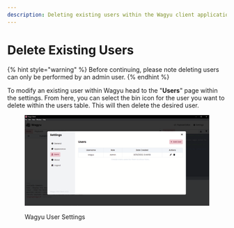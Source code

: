 ```yaml
---
description: Deleting existing users within the Wagyu client application.
---
```


# Delete Existing Users



{% hint style="warning" %}
Before continuing, please note deleting users can only be performed by an admin user.
{% endhint %}

To modify an existing user within Wagyu head to the "**Users**" page within the settings. From here, you can select the bin icon for the user you want to delete within the users table. This will then delete the desired user.

<figure><img src="../.gitbook/assets/users-overview.png" alt=""><figcaption><p>Wagyu User Settings</p></figcaption></figure>

